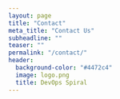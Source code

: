 ```yaml
---
layout: page
title: "Contact"
meta_title: "Contact Us"
subheadline: ""
teaser: ""
permalink: "/contact/"
header:
  background-color: "#4472c4"
  image: logo.png
  title: DevOps Spiral
---
```


 
